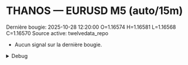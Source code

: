 # THANOS — EURUSD M5 (auto/15m)
Dernière bougie: 2025-10-28 12:20:00  O=1.16574  H=1.16581  L=1.16568  C=1.16570
Source active: twelvedata_repo

- Aucun signal sur la dernière bougie.

<details><summary>Debug</summary>

- TD_API_KEY manquant.

</details>